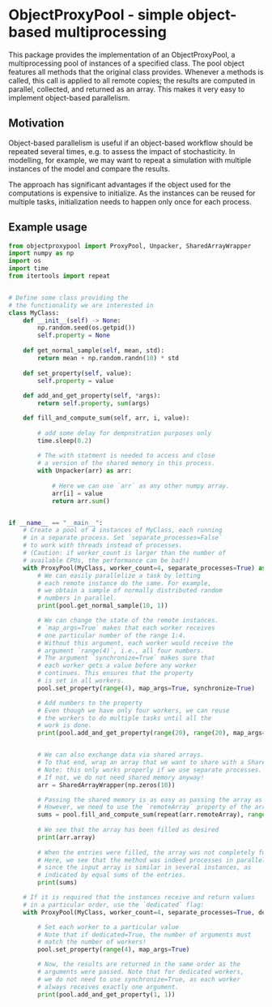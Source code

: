 # ObjectProxyPool - simple object-based multiprocessing

This package provides the implementation of an ObjectProxyPool, a 
multiprocessing pool of instances of a specified class. The pool
object features all methods that the original class provides.
Whenever a methods is called, this call is applied to all remote copies;
the results are computed in parallel, collected, and returned as an
array. This makes it very easy to implement object-based parallelism. 

## Motivation

Object-based parallelism is useful if an object-based workflow 
should be repeated several times, e.g. to assess the impact
of stochasticity. In modelling, for example, we may want to 
repeat a simulation with multiple instances of the model and
compare the results.

The approach has significant advantages if the object used for
the computations is expensive to initialize. As the instances
can be reused for multiple tasks, initialization needs
to happen only once for each process.


## Example usage

```python
from objectproxypool import ProxyPool, Unpacker, SharedArrayWrapper
import numpy as np
import os
import time
from itertools import repeat


# Define some class providing the
# the functionality we are interested in
class MyClass:
    def __init__(self) -> None:
        np.random.seed(os.getpid())
        self.property = None
    
    def get_normal_sample(self, mean, std):
        return mean + np.random.randn(10) * std
    
    def set_property(self, value):
        self.property = value
        
    def add_and_get_property(self, *args):
        return self.property, sum(args)

    def fill_and_compute_sum(self, arr, i, value):
        
        # add some delay for dempnstration purposes only
        time.sleep(0.2)
        
        # The with statment is needed to access and close
        # a version of the shared memory in this process.
        with Unpacker(arr) as arr:
            
            # Here we can use `arr` as any other numpy array. 
            arr[i] = value
            return arr.sum()


if __name__ == "__main__":
    # Create a pool of 4 instances of MyClass, each running
    # in a separate process. Set `separate_processes=False`
    # to work with threads instead of processes.
    # (Caution: if worker_count is larger than the number of
    # available CPUs, the performance can be bad!)
    with ProxyPool(MyClass, worker_count=4, separate_processes=True) as pool:
        # We can easily parallelize a task by letting
        # each remote instance do the same. For example,
        # we obtain a sample of normally distributed random
        # numbers in parallel.
        print(pool.get_normal_sample(10, 1))

        # We can change the state of the remote instances.
        # `map_args=True` makes that each worker receives
        # one particular number of the range 1:4.
        # Without this argument, each worker would receive the
        # argument `range(4)`, i.e., all four numbers.
        # The argument `synchronize=True` makes sure that
        # each worker gets a value before any worker
        # continues. This ensures that the property
        # is set in all workers.
        pool.set_property(range(4), map_args=True, synchronize=True)

        # Add numbers to the property
        # Even though we have only four workers, we can reuse
        # the workers to do multiple tasks until all the
        # work is done.
        print(pool.add_and_get_property(range(20), range(20), map_args=True))


        # We can also exchange data via shared arrays.
        # To that end, wrap an array that we want to share with a SharedArrayWrapper.
        # Note: this only works properly if we use separate processes.
        # If not, we do not need shared memory anyway!
        arr = SharedArrayWrapper(np.zeros(10))

        # Passing the shared memory is as easy as passing the array as argument. 
        # However, we need to use the `remoteArray` property of the array wrapper.
        sums = pool.fill_and_compute_sum(repeat(arr.remoteArray), range(10), range(10), map_args=True)
        
        # We see that the array has been filled as desired
        print(arr.array)
        
        # When the entries were filled, the array was not completely full yet. 
        # Here, we see that the method was indeed processes in parallel,
        # since the input array is similar in several instances, as 
        # indicated by equal sums of the entries.
        print(sums)

    # If it is required that the instances receive and return values
    # in a particular order, use the `dedicated` flag:
    with ProxyPool(MyClass, worker_count=4, separate_processes=True, dedicated=True) as pool:

        # Set each worker to a particular value
        # Note that if dedicated=True, the number of arguments must
        # match the number of workers!
        pool.set_property(range(4), map_args=True)

        # Now, the results are returned in the same order as the
        # arguments were passed. Note that for dedicated workers,
        # we do not need to use synchronize=True, as each worker
        # always receives exactly one argument.
        print(pool.add_and_get_property(1, 1))
```